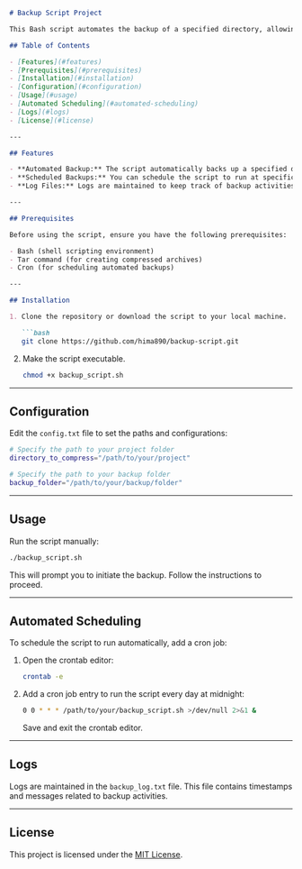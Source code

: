 ```markdown
# Backup Script Project

This Bash script automates the backup of a specified directory, allowing you to run it at scheduled intervals. The script checks if 24 hours have passed since the last backup and, if so, initiates a new backup.

## Table of Contents

- [Features](#features)
- [Prerequisites](#prerequisites)
- [Installation](#installation)
- [Configuration](#configuration)
- [Usage](#usage)
- [Automated Scheduling](#automated-scheduling)
- [Logs](#logs)
- [License](#license)

---

## Features

- **Automated Backup:** The script automatically backs up a specified directory.
- **Scheduled Backups:** You can schedule the script to run at specific intervals.
- **Log Files:** Logs are maintained to keep track of backup activities.

---

## Prerequisites

Before using the script, ensure you have the following prerequisites:

- Bash (shell scripting environment)
- Tar command (for creating compressed archives)
- Cron (for scheduling automated backups)

---

## Installation

1. Clone the repository or download the script to your local machine.

   ```bash
   git clone https://github.com/hima890/backup-script.git
   ```

2. Make the script executable.

   ```bash
   chmod +x backup_script.sh
   ```

---

## Configuration

Edit the `config.txt` file to set the paths and configurations:

```bash
# Specify the path to your project folder
directory_to_compress="/path/to/your/project"

# Specify the path to your backup folder
backup_folder="/path/to/your/backup/folder"
```

---

## Usage

Run the script manually:

```bash
./backup_script.sh
```

This will prompt you to initiate the backup. Follow the instructions to proceed.

---

## Automated Scheduling

To schedule the script to run automatically, add a cron job:

1. Open the crontab editor:

   ```bash
   crontab -e
   ```

2. Add a cron job entry to run the script every day at midnight:

   ```bash
   0 0 * * * /path/to/your/backup_script.sh >/dev/null 2>&1 &
   ```

   Save and exit the crontab editor.

---

## Logs

Logs are maintained in the `backup_log.txt` file. This file contains timestamps and messages related to backup activities.

---

## License

This project is licensed under the [MIT License](LICENSE).
```

